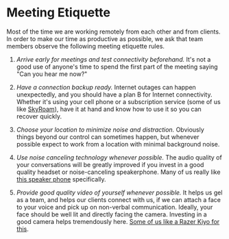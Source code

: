 # Meeting Etiquette

Most of the time we are working remotely from each other and from clients. In order to make our time as productive as possible, we ask that team members observe the following meeting etiquette rules.

1. *Arrive early for meetings and test connectivity beforehand.* It's not a good use of anyone's time to spend the first part of the meeting saying "Can you hear me now?"

1. *Have a connection backup ready.* Internet outages can happen unexpectedly, and you should have a plan B for Internet connectivity. Whether it's using your cell phone or a subscription service (some of us like [SkyRoam](http://www.skyroam.com/)), have it at hand and know how to use it so you can recover quickly.

1. *Choose your location to minimize noise and distraction.* Obviously things beyond our control can sometimes happen, but whenever possible expect to work from a location with minimal background noise.

1. *Use noise canceling technology whenever possible.* The audio quality of your conversations will be greatly improved if you invest in a good quality headset or noise-canceling speakerphone. Many of us really like [this speaker phone](https://smile.amazon.com/Sennheiser-TW9094-SP20-Mobile-Speakerphone/dp/B00K2RQ94C/ref=sr_1_3?crid=AA4D0A93RJHE&keywords=sennheiser+speakerphone&qid=1562178875&s=gateway&sprefix=senheiser+speak%2Caps%2C195&sr=8-3) specifically.

1. *Provide good quality video of yourself whenever possible.* It helps us gel as a team, and helps our clients connect with us, if we can attach a face to your voice and pick up on non-verbal communication. Ideally, your face should be well lit and directly facing the camera. Investing in a good camera helps tremendously here. [Some of us like a Razer Kiyo for this](https://smile.amazon.com/gp/product/B075N1BYWB/ref=ppx_yo_dt_b_search_asin_title?ie=UTF8&psc=1).
